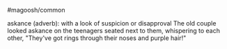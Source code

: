 #magoosh/common

askance (adverb): with a look of suspicion or disapproval 
The old couple looked askance on the teenagers seated next to them, whispering to each other, "They've 
got rings through their noses and purple hair!" 
